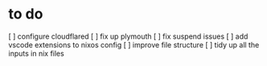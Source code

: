 # to do

[ ] configure cloudflared
[ ] fix up plymouth
[ ] fix suspend issues
[ ] add vscode extensions to nixos config
[ ] improve file structure
[ ] tidy up all the inputs in nix files
